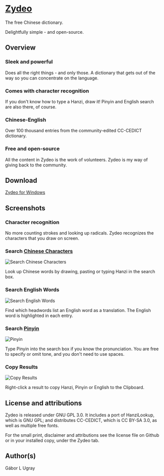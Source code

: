 # [Zydeo](https://zydeo.net/)

The free Chinese dictionary.

Delightfully simple - and open-source.

## Overview

### Sleek and powerful

Does all the right things - and only those. A dictionary that gets out of the way so you can concentrate on the language.

### Comes with character recognition

If you don't know how to type a Hanzi, draw it! Pinyin and English search are also there, of course.

### Chinese-English

Over 100 thousand entries from the community-edited CC-CEDICT dictionary.

### Free and open-source

All the content in Zydeo is the work of volunteers. Zydeo is my way of giving back to the community.


## Download

[Zydeo for Windows](https://zydeo.net/download)

## Screenshots

### Character recognition

No more counting strokes and looking up radicals. Zydeo recognizes the characters that you draw on screen.

### Search [Chinese Characters](https://en.wikipedia.org/wiki/Chinese_characters)

![Search Chinese Characters](http://zydeo.net/static/screenshot-01.png)

Look up Chinese words by drawing, pasting or typing Hanzi in the search box.

### Search English Words

![Search English Words](http://zydeo.net/static/screenshot-02.png)

Find which headwords list an English word as a translation. The English word is highlighted in each entry.

### Search [Pinyin](https://en.wikipedia.org/wiki/Pinyin)

![Pinyin](http://zydeo.net/static/screenshot-03.png)

Type Pinyin into the search box if you know the pronunciation. You are free to specify or omit tone, and you don't need to use spaces.

### Copy Results

![Copy Results](http://zydeo.net/static/screenshot-04.png)

Right-click a result to copy Hanzi, Pinyin or English to the Clipboard.

## License and attributions

Zydeo is released under GNU GPL 3.0. It includes a port of HanziLookup, which is GNU GPL; and distributes CC-CEDICT, which is CC BY-SA 3.0, as well as multiple free fonts.

For the small print, disclaimer and attributions see the license file on Github or in your installed copy, under the Zydeo tab.

## Author(s)

Gábor L Ugray
